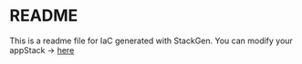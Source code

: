 # README
This is a readme file for IaC generated with StackGen.
You can modify your appStack -> [here](http://main.dev.stackgen.com/appstacks/b9831049-7a51-4566-9cde-dc876a7577a7)
